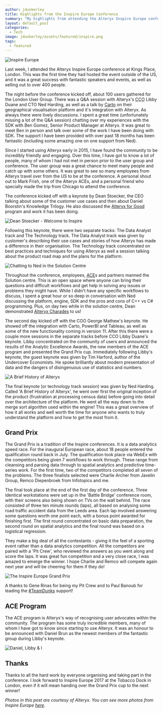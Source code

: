 ```yaml
---
author: jdunkerley
title: Highlights from the Inspire Europe Conference
summary: "My highlights from attending the Alteryx Inspire Europe conference, hosted in London."
layout: default_post
categories:
  - Tech
image: jdunkerley/assets/featured/inspire.png
tags:
  - featured
---
```


<img src="{{ site.baseurl }}/jdunkerley/assets/inspire_europe.jpg" alt="Inspire Europe" style="display: block; margin: auto;"/>

Last week, I attended the Alteryx Inspire Europe conference at Kings Place, London. This was the first time they had hosted the event outside of the US, and it was a great success with fantastic speakers and events, as well as selling out to over 400 people.

The night before the conference kicked off, about 100 users gathered for the London User Group. There was a Q&A session with Alteryx's <abbr title="Chief Customer Office">CCO</abbr> Libby Duane and CTO Ned Harding, as well as a talk by [Carto](https://carto.com/) on their geographical visualisation platform and it's integration with Alteryx. As always there were lively discussions. I spent a great time (unfortunately missing a lot of the Q&A session) chatting over my experiences with the SDK with Ben Gomez, Senior Product Manager at Alteryx. It was great to meet Ben in person and talk over some of the work I have been doing with SDK. The support I have been provided with over past 18 months has been fantastic (including some amazing one on one support from Ned).

Since I started using Alteryx early in 2015, I have found the community to be incredibly friendly and engaging. Over this time, I have got to know a lot of people, many of whom I had not met in person prior to the user group and conference. The user group was a great chance to meet many people and catch up with some others. It was great to see so many employees from Alteryx travel over from the US to be at the conference. A personal shout out to Mark Frish, one of the Alteryx ACEs, and a personal friend who specially made the trip from Chicago to attend the conference.

The conference kicked off with a keynote by Dean Stoecker, the CEO talking about some of the customer use cases and then about Daniel Boorstin's Knowledge Trilogy. He also discussed the [Alteryx for Good](http://community.alteryx.com/t5/custom/page/page-id/Alteryx-for-Good) program and work it has been doing.

<img src="{{ site.baseurl }}/jdunkerley/assets/inspire_europe_welcome.jpg" alt="Dean Stoecker - Welcome to Inspire" style="display: block; margin: auto;"/>

Following this keynote, there were two separate tracks: The Data Analyst track and The Technology track. The Data Analyst track was given by customer's describing their use cases and stories of how Alteryx has made a difference in their organisation. The Technology track concentrated on best practices and techniques for using Alteryx as well a session talking about the product road map and the plans for the platform.

<img src="{{ site.baseurl }}/jdunkerley/assets/inspire_europe_solution_centre.jpg" alt="Chatting to Ned in the Solution Centre" style="display: block; margin: auto;"/>

Throughout the conference, employees, [ACE](http://www.alteryx.com/ace-program)s and partners manned the Solution centre. This is an open space where anyone can bring their questions and difficult workflows and get help in solving any issues or problems they might have. While I didn't have any specific workflows to discuss, I spent a great hour or so deep in conversation with Ned discussing the platform, engine, SDK and the pros and cons of C++ vs C# programming. Plus, on day two while in the solution centre, Dean demonstrated [Alteryx Charades](https://www.flickr.com/photos/alteryx/29695849985/) to us!

The second day kicked off with the COO George Mathew's keynote. He showed off the integration with Carto, PowerBI and Tableau, as well as some of the new functionality coming in version 11. After this there were a couple more sessions in the separate tracks before CCO Libby Duane's keynote. Libby concentrated on the community of users and announced the results of the Analytic Excellence Awards, the new members of the ACE program and presented the Grand Prix cup. Immediately following Libby's keynote, the guest keynote was given by Tim Harford, author of the Undercover Economists. He spoke brilliantly about modern presentation of data and the dangers of disingenuous use of statistics and numbers.

<img src="{{ site.baseurl }}/jdunkerley/assets/inspire_europe_ned.jpg" alt="A Brief History of Alteryx" style="display: block; margin: auto;"/>

The final keynote (or technology track session) was given by Ned Harding. Called 'A Brief History of Alteryx', he went over first the original inception of the product (frustration at processing census data) before going into detail over the architecture of the platform. He went all the way down to the merge sort algorithm used within the engine! This was a great overview of how it all works and well worth the time for anyone who wants to truly understand the platform and how to get the most from it.

## Grand Prix

The Grand Prix is a tradition of the Inspire conferences. It is a data analytics speed race. For the inaugural European race, about 18 people entered the qualification round back in July. The qualification took place via WebEx with the competitors being given 7 workflows to work through. These range from cleansing and parsing data through to spatial analytics and predictive time-series work. For the first time, two of the competitors completed all seven of the problems. The three finalists selected were Charlie Archer from Javelin Group, Remco Diepenbroek from Infotopics and me.

The final took place at the end of the first day of the conference. Three identical workstations were set up in the 'Battle Bridge' conference room, with their screens also being shown on TVs on the wall behind. The race consisted of three ten minute rounds (laps), all based on analysing some road traffic accident data from the Leeds area. Each lap involved answering some questions worth one point each, with a bonus point awarded for finishing first. The first round concentrated on basic data preparation, the second round on spatial analytics and the final round was based on a logistical regression.

They make a big deal of all the contestants - giving it the feel of a sporting event rather than a data analytics competition. All the competitors are paired with a 'Pit Crew', who reviewed the answers as you went along and score the laps. It was great fun competition and a very close race, I was amazed to emerge the winner. I hope Charlie and Remco will compete again next year and will be cheering for them if they do!

<img src="{{ site.baseurl }}/jdunkerley/assets/inspire_europe_grandprix.jpg" alt="The Inspire Europe Grand Prix" style="display: block; margin: auto;"/>

A thanks to Gene Rinas for being my Pit Crew and to Paul Banoub for leading the [#TeamDunks](https://twitter.com/paulbanoub/status/775840657390854144) support!

## ACE Program

The ACE program is Alteryx's way of recognising user advocates within the community. The program has some truly incredible members, many of whom I have got to know since starting to use Alteryx. It was an honour to be announced with Daniel Brun as the newest members of the fantastic group during Libby's keynote.

<img src="{{ site.baseurl }}/jdunkerley/assets/inspire_europe_aces.jpg" alt="Daniel, Libby & I" style="display: block; margin: auto;"/>

## Thanks

Thanks to all the hard work by everyone organising and taking part in the conference. I look forward to Inspire Europe 2017 at the Tobacco Dock in London, even if it will mean handing over the Grand Prix cup to the next winner!

*Photos in this post are courtesy of Alteryx. You can see more photos from Inspire Europe [here](http://www.alteryx.com/inspire-europe-2016-photos).*
